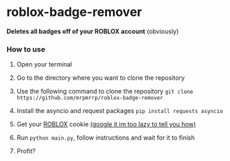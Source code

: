 # roblox-badge-remover
<b>Deletes all badges off of your ROBLOX account</b> (obviously)

### How to use
1. Open your terminal
   
2. Go to the directory where you want to clone the repository

3. Use the following command to clone the repository  `git clone https://github.com/mrpmrrp/roblox-badge-remover`

4. Install the asyncio and request packages `pip install requests asyncio`

5. Get your [ROBLOX](https://www.roblox.com/home) cookie [(google it im too lazy to tell you how)](https://www.youtube.com/results?search_query=how+get+roblox+cookie)

6. Run `python main.py`, follow instructions and wait for it to finish

7. Profit? 
